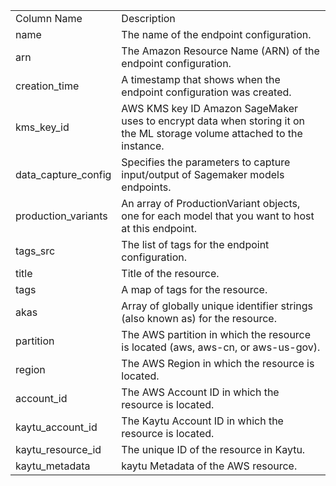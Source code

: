 <table>
	<tr><td>Column Name</td><td>Description</td></tr>
	<tr><td>name</td><td>The name of the endpoint configuration.</td></tr>
	<tr><td>arn</td><td>The Amazon Resource Name (ARN) of the endpoint configuration.</td></tr>
	<tr><td>creation_time</td><td>A timestamp that shows when the endpoint configuration was created.</td></tr>
	<tr><td>kms_key_id</td><td>AWS KMS key ID Amazon SageMaker uses to encrypt data when storing it on the ML storage volume attached to the instance.</td></tr>
	<tr><td>data_capture_config</td><td>Specifies the parameters to capture input/output of Sagemaker models endpoints.</td></tr>
	<tr><td>production_variants</td><td>An array of ProductionVariant objects, one for each model that you want to host at this endpoint.</td></tr>
	<tr><td>tags_src</td><td>The list of tags for the endpoint configuration.</td></tr>
	<tr><td>title</td><td>Title of the resource.</td></tr>
	<tr><td>tags</td><td>A map of tags for the resource.</td></tr>
	<tr><td>akas</td><td>Array of globally unique identifier strings (also known as) for the resource.</td></tr>
	<tr><td>partition</td><td>The AWS partition in which the resource is located (aws, aws-cn, or aws-us-gov).</td></tr>
	<tr><td>region</td><td>The AWS Region in which the resource is located.</td></tr>
	<tr><td>account_id</td><td>The AWS Account ID in which the resource is located.</td></tr>
	<tr><td>kaytu_account_id</td><td>The Kaytu Account ID in which the resource is located.</td></tr>
	<tr><td>kaytu_resource_id</td><td>The unique ID of the resource in Kaytu.</td></tr>
	<tr><td>kaytu_metadata</td><td>kaytu Metadata of the AWS resource.</td></tr>
</table>
